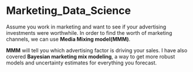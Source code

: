 # Marketing_Data_Science

Assume you work in marketing and want to see if your advertising investments were worthwhile. In order to find the worth of marketing channels, we can use **Media Mixing model(MMM)**.

**MMM** will tell you which advertising factor is driving your sales. I have also covered **Bayesian marketing mix modeling**, a way to get more robust models and uncertainty estimates for everything you forecast.
